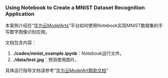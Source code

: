 ###  Using Notebook to Create a MNIST Dataset Recognition Application
本案例介绍在“[华为云ModelArts](https://console.huaweicloud.com/modelarts/?region=cn-north-1#/manage/dashboard)”平台如何使用Notebook实现MNIST数据集的手写数字图像识别应用。

文档包含内容：

1. **./codes/mnist_example.ipynb**：Notebook运行文件。
2. **./data/test.jpg**：预测使用图片。

具体运行指导文档请参考“[华为云ModelArt帮助文档](https://support.huaweicloud.com/qs-modelarts/modelarts_06_0005.html)”
